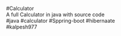 #Calculator <br/>
A full Calculator in java with source code <br/>
#java #calculator #Sppring-boot #hibernaate <br/>
#kalpesh977 <br/>

